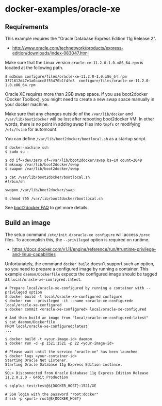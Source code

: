 # docker-examples/oracle-xe

## Requirements

This example requires the "Oracle Database Express Edition 11g Release 2".

* http://www.oracle.com/technetwork/products/express-edition/downloads/index-083047.html

Make sure that the Linux version `oracle-xe-11.2.0-1.0.x86_64.rpm` is located at the following path.

    $ md5sum configure/files/oracle-xe-11.2.0-1.0.x86_64.rpm
    3371612d47e1a0a4cc8f53470b1f4fe3  configure/files/oracle-xe-11.2.0-1.0.x86_64.rpm

Oracle XE requires more than 2GB swap space. If you use boot2docker (Docker Toolbox), you might need to create a new swap space manually in your docker machine.

Make sure that any changes outside of the `/var/lib/docker` and `/var/lib/boot2docker` will be lost after rebooting boot2docker VM. In other words, there is no point in adding swap files into `tmpfs` or modifying `/etc/fstab` for automount.

You can define `/var/lib/boot2docker/bootlocal.sh` as a startup script.

    $ docker-machine ssh
    $ sudo su -

    $ dd if=/dev/zero of=/var/lib/boot2docker/swap bs=1M count=2048
    $ mkswap /var/lib/boot2docker/swap
    $ swapon /var/lib/boot2docker/swap

    $ cat /var/lib/boot2docker/bootlocal.sh
    #!/bin/sh

    swapon /var/lib/boot2docker/swap

    $ chmod 755 /var/lib/boot2docker/bootlocal.sh

 See [boot2docker FAQ](https://github.com/boot2docker/boot2docker/blob/master/doc/FAQ.md#local-customisation-with-persistent-partition) to get more details.

## Build an image

The setup command `/etc/init.d/oracle-xe configure` will access `/proc` files. To accomplish this, the `--privileged` option is required on runtime.

* https://docs.docker.com/v1.11/engine/reference/run/#runtime-privilege-and-linux-capabilities

Unfortunately, the command `docker build` doesn't support such an option, so you need to prepare a configured image by running a container. This example `daemon/Dockerfile` expects the configured image should be tagged as `local/oraxle-xe-configred:latest`.

    # Prepare local/oracle-xe-configured by running a container with --privileged option
    $ docker build -t local/oracle-xe-configured configure
    $ docker run --privileged -it --name <oracle-xe-configured> local/oracle-xe-configured
    $ docker commit <oracle-xe-configured> local/oracle-xe-configured

    # And then build an image from "local/oracle-xe-configured:latest"
    $ cat daemon/Dockerfile
    FROM local/oracle-xe-configured:latest
    ...

    $ docker build -t <your-image-id> daemon
    $ docker run -d -p 1521:1521 -p 22 <your-image-id>

    # Please wait until the service "oracle-xe" has been launched
    $ docker logs <your-container-id>
    Starting Oracle Net Listener.
    Starting Oracle Database 11g Express Edition instance.
    ...
    SQL> Disconnected from Oracle Database 11g Express Edition Release 11.2.0.2.0 - 64bit Production

    $ sqlplus test/test@${DOCKER_HOST}:1521/XE

    # SSH login with the password "root:docker"
    $ ssh -p <port> root@${DOCKER_HOST}

